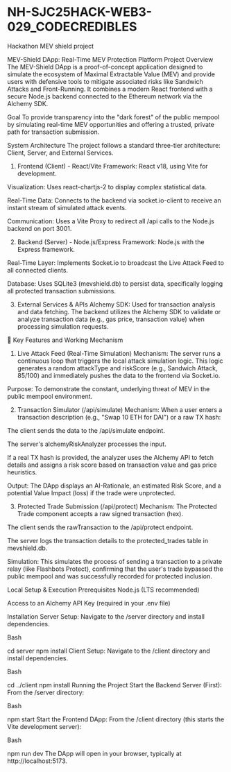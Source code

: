 # NH-SJC25HACK-WEB3-029_CODECREDIBLES
Hackathon MEV shield project

MEV-Shield DApp: Real-Time MEV Protection Platform
Project Overview
The MEV-Shield DApp is a proof-of-concept application designed to simulate the ecosystem of Maximal Extractable Value (MEV) and provide users with defensive tools to mitigate associated risks like Sandwich Attacks and Front-Running. It combines a modern React frontend with a secure Node.js backend connected to the Ethereum network via the Alchemy SDK.

Goal
To provide transparency into the "dark forest" of the public mempool by simulating real-time MEV opportunities and offering a trusted, private path for transaction submission.

System Architecture
The project follows a standard three-tier architecture: Client, Server, and External Services.

1. Frontend (Client) - React/Vite
Framework: React v18, using Vite for development.

Visualization: Uses react-chartjs-2 to display complex statistical data.

Real-Time Data: Connects to the backend via socket.io-client to receive an instant stream of simulated attack events.

Communication: Uses a Vite Proxy to redirect all /api calls to the Node.js backend on port 3001.

2. Backend (Server) - Node.js/Express
Framework: Node.js with the Express framework.

Real-Time Layer: Implements Socket.io to broadcast the Live Attack Feed to all connected clients.

Database: Uses SQLite3 (mevshield.db) to persist data, specifically logging all protected transaction submissions.

3. External Services & APIs
Alchemy SDK: Used for transaction analysis and data fetching. The backend utilizes the Alchemy SDK to validate or analyze transaction data (e.g., gas price, transaction value) when processing simulation requests.

🚀 Key Features and Working Mechanism
1. Live Attack Feed (Real-Time Simulation)
Mechanism: The server runs a continuous loop that triggers the local attack simulation logic. This logic generates a random attackType and riskScore (e.g., Sandwich Attack, 85/100) and immediately pushes the data to the frontend via Socket.io.

Purpose: To demonstrate the constant, underlying threat of MEV in the public mempool environment.

2. Transaction Simulator (/api/simulate)
Mechanism: When a user enters a transaction description (e.g., "Swap 10 ETH for DAI") or a raw TX hash:

The client sends the data to the /api/simulate endpoint.

The server's alchemyRiskAnalyzer processes the input.

If a real TX hash is provided, the analyzer uses the Alchemy API to fetch details and assigns a risk score based on transaction value and gas price heuristics.

Output: The DApp displays an AI-Rationale, an estimated Risk Score, and a potential Value Impact (loss) if the trade were unprotected.

3. Protected Trade Submission (/api/protect)
Mechanism: The Protected Trade component accepts a raw signed transaction (hex).

The client sends the rawTransaction to the /api/protect endpoint.

The server logs the transaction details to the protected_trades table in mevshield.db.

Simulation: This simulates the process of sending a transaction to a private relay (like Flashbots Protect), confirming that the user's trade bypassed the public mempool and was successfully recorded for protected inclusion.

Local Setup & Execution
Prerequisites
Node.js (LTS recommended)

Access to an Alchemy API Key (required in your .env file)

Installation
Server Setup: Navigate to the /server directory and install dependencies.

Bash

cd server
npm install
Client Setup: Navigate to the /client directory and install dependencies.

Bash

cd ../client
npm install
Running the Project
Start the Backend Server (First): From the /server directory:

Bash

npm start
Start the Frontend DApp: From the /client directory (this starts the Vite development server):

Bash

npm run dev
The DApp will open in your browser, typically at http://localhost:5173.

